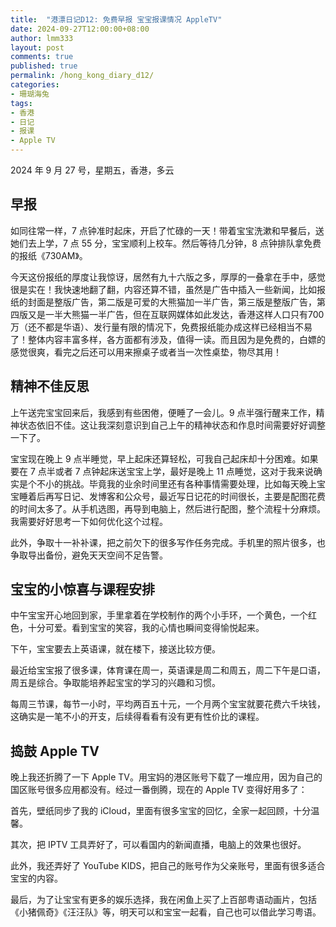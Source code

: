 ```yaml
---
title:  "港漂日记D12: 免费早报 宝宝报课情况 AppleTV"
date: 2024-09-27T12:00:00+08:00
author: lmm333
layout: post
comments: true
published: true
permalink: /hong_kong_diary_d12/
categories:
- 珊瑚海兔
tags:
- 香港
- 日记
- 报课
- Apple TV
---
```


2024 年 9 月 27 号，星期五，香港，多云

## 早报
如同往常一样，7 点钟准时起床，开启了忙碌的一天！带着宝宝洗漱和早餐后，送她们去上学，7 点 55 分，宝宝顺利上校车。然后等待几分钟，8 点钟排队拿免费的报纸《730AM》。

<!--more-->

今天这份报纸的厚度让我惊讶，居然有九十六版之多，厚厚的一叠拿在手中，感觉很是实在！我快速地翻了翻，内容还算不错，虽然是广告中插入一些新闻，比如报纸的封面是整版广告，第二版是可爱的大熊猫加一半广告，第三版是整版广告，第四版又是一半大熊猫一半广告，但在互联网媒体如此发达，香港这样人口只有700万（还不都是华语）、发行量有限的情况下，免费报纸能办成这样已经相当不易了！整体内容丰富多样，各方面都有涉及，值得一读。而且因为是免费的，白嫖的感觉很爽，看完之后还可以用来擦桌子或者当一次性桌垫，物尽其用！

## 精神不佳反思
上午送完宝宝回来后，我感到有些困倦，便睡了一会儿。9 点半强行醒来工作，精神状态依旧不佳。这让我深刻意识到自己上午的精神状态和作息时间需要好好调整一下了。

宝宝现在晚上 9 点半睡觉，早上起床还算轻松，可我自己起床却十分困难。如果要在 7 点半或者 7 点钟起床送宝宝上学，最好是晚上 11 点睡觉，这对于我来说确实是个不小的挑战。毕竟我的业余时间里还有各种事情需要处理，比如每天晚上宝宝睡着后再写日记、发博客和公众号，最近写日记花的时间很长，主要是配图花费的时间太多了。从手机选图，再导到电脑上，然后进行配图，整个流程十分麻烦。我需要好好思考一下如何优化这个过程。

此外，争取十一补补课，把之前欠下的很多写作任务完成。手机里的照片很多，也争取导出备份，避免天天空间不足告警。

## 宝宝的小惊喜与课程安排
中午宝宝开心地回到家，手里拿着在学校制作的两个小手环，一个黄色，一个红色，十分可爱。看到宝宝的笑容，我的心情也瞬间变得愉悦起来。

下午，宝宝要去上英语课，就在楼下，接送比较方便。

最近给宝宝报了很多课，体育课在周一，英语课是周二和周五，周二下午是口语，周五是综合。争取能培养起宝宝的学习的兴趣和习惯。

每周三节课，每节一小时，平均两百五十元，一个月两个宝宝就要花费六千块钱，这确实是一笔不小的开支，后续得看看有没有更有性价比的课程。

## 捣鼓 Apple TV
晚上我还折腾了一下 Apple TV。用宝妈的港区账号下载了一堆应用，因为自己的国区账号很多应用都没有。经过一番倒腾，现在的 Apple TV 变得好用多了：

首先，壁纸同步了我的 iCloud，里面有很多宝宝的回忆，全家一起回顾，十分温馨。

其次，把 IPTV 工具弄好了，可以看国内的新闻直播，电脑上的效果也很好。

此外，我还弄好了 YouTube KIDS，把自己的账号作为父亲账号，里面有很多适合宝宝的内容。

最后，为了让宝宝有更多的娱乐选择，我在闲鱼上买了上百部粤语动画片，包括《小猪佩奇》《汪汪队》等，明天可以和宝宝一起看，自己也可以借此学习粤语。
